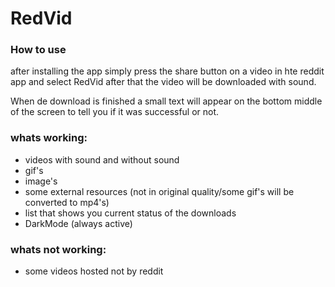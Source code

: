 # RedVid

### How to use

after installing the app simply press the share button on a video in hte reddit app and select RedVid after that the video will be downloaded with sound.

When de download is finished a small text will appear on the bottom middle of the screen to tell you if it was successful or not.

### whats working:
- videos with sound and without sound
- gif's
- image's
- some external resources (not in original quality/some gif's will be converted to mp4's)
- list that shows you current status of the downloads
- DarkMode (always active)

### whats not working:
- some videos hosted not by reddit
